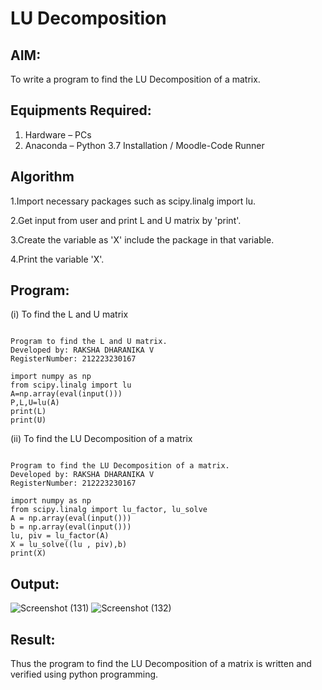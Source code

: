 # LU Decomposition 

## AIM:
To write a program to find the LU Decomposition of a matrix.

## Equipments Required:
1. Hardware – PCs
2. Anaconda – Python 3.7 Installation / Moodle-Code Runner

## Algorithm
1.Import necessary packages such as scipy.linalg import lu.








2.Get input from user and print L and U matrix by 'print'.








3.Create the variable as 'X' include the package in that variable.








4.Print the variable 'X'.





## Program:
(i) To find the L and U matrix
```

Program to find the L and U matrix.
Developed by: RAKSHA DHARANIKA V 
RegisterNumber: 212223230167

```
```
import numpy as np
from scipy.linalg import lu
A=np.array(eval(input()))
P,L,U=lu(A)
print(L)
print(U)

```



(ii) To find the LU Decomposition of a matrix
```

Program to find the LU Decomposition of a matrix.
Developed by: RAKSHA DHARANIKA V
RegisterNumber: 212223230167

```
```
import numpy as np
from scipy.linalg import lu_factor, lu_solve
A = np.array(eval(input()))
b = np.array(eval(input()))
lu, piv = lu_factor(A)
X = lu_solve((lu , piv),b)
print(X)
```

## Output:
![Screenshot (131)](https://github.com/rakshadharanika/LU-Decomposition/assets/149348380/43329f0c-3298-4005-a24e-cc100dab5568)
![Screenshot (132)](https://github.com/rakshadharanika/LU-Decomposition/assets/149348380/efe7b275-9d6f-4d2d-bb2d-6659c6cc70d6)



## Result:
Thus the program to find the LU Decomposition of a matrix is written and verified using python programming.

